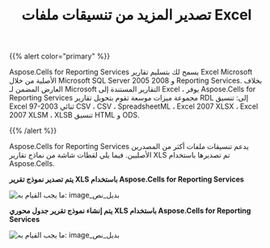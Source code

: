 ﻿---
title: تصدير المزيد من تنسيقات ملفات Excel
type: docs
weight: 10
url: /ar/reportingservices/more-excel-file-formats-export/
---
{{% alert color="primary" %}} 

Aspose.Cells for Reporting Services يسمح لك بتسليم تقارير Excel Microsoft الأصلية من خلال Microsoft SQL Server 2005 و 2008 Reporting Services. بخلاف العارض المضمن لـ Microsoft التقارير المستندة إلى Excel ، يوفر Aspose.Cells for Reporting Services مجموعة ميزات موسعة تقوم بتحويل تقارير RDL إلى: تنسيق Excel 97-2003 ثنائي CSV ، CSV ، SpreadsheetML ، Excel 2007 XLSX ، Excel 2007 XLSM ، XLSB تنسيق HTML و ODS.

{{% /alert %}} 

Aspose.Cells for Reporting Services يدعم تنسيقات ملفات أكثر من المصدرين الأصليين. فيما يلي لقطات شاشة من نماذج تقارير XLS تم تصديرها باستخدام Aspose.Cells.

**يتم تصدير نموذج تقرير XLS باستخدام Aspose.Cells for Reporting Services** 

![ما يجب القيام به: image_بديل_نص](more-excel-file-formats-export_1.png)

**يتم إنشاء نموذج تقرير جدول محوري XLS باستخدام Aspose.Cells for Reporting Services** 

![ما يجب القيام به: image_بديل_نص](more-excel-file-formats-export_2.png)
